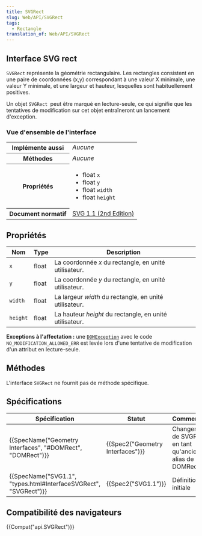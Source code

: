 ```yaml
---
title: SVGRect
slug: Web/API/SVGRect
tags:
  - Rectangle
translation_of: Web/API/SVGRect
---
```

## Interface SVG rect

`SVGRect` représente la géométrie rectangulaire. Les rectangles consistent en une paire de coordonnées (x,y) correspondant à une valeur X minimale, une valeur Y minimale, et une largeur et hauteur, lesquelles sont habituellement positives.

Un objet `SVGRect `peut être marqué en lecture-seule, ce qui signifie que les tentatives de modification sur cet objet entraîneront un lancement d'exception.

### Vue d'ensemble de l'interface

<table class="standard-table">
  <tbody>
    <tr>
      <th scope="row">Implémente aussi</th>
      <td><em>Aucune</em></td>
    </tr>
    <tr>
      <th scope="row">Méthodes</th>
      <td><em>Aucune</em></td>
    </tr>
    <tr>
      <th scope="row">Propriétés</th>
      <td>
        <ul>
          <li>float <code>x</code></li>
          <li>float <code>y</code></li>
          <li>float <code>width</code></li>
          <li>float <code>height</code></li>
        </ul>
      </td>
    </tr>
    <tr>
      <th scope="row">Document normatif</th>
      <td>
        <a href="http://www.w3.org/TR/SVG11/types.html#InterfaceSVGRect"
          >SVG 1.1 (2nd Edition)</a
        >
      </td>
    </tr>
  </tbody>
</table>

## Propriétés

| Nom      | Type  | Description                                             |
| -------- | ----- | ------------------------------------------------------- |
| `x`      | float | La coordonnée _x_ du rectangle, en unité utilisateur.   |
| `y`      | float | La coordonnée _y_ du rectangle, en unité utilisateur.   |
| `width`  | float | La largeur _width_ du rectangle, en unité utilisateur.  |
| `height` | float | La hauteur _height_ du rectangle, en unité utilisateur. |

**Exceptions à l'affectation :** une [`DOMException`](DOMException) avec le code `NO_MODIFICATION_ALLOWED_ERR` est levée lors d'une tentative de modification d'un attribut en lecture-seule.

## Méthodes

L'interface `SVGRect` ne fournit pas de méthode spécifique.

## Spécifications

| Spécification                                                                        | Statut                                       | Commentaire                                               |
| ------------------------------------------------------------------------------------ | -------------------------------------------- | --------------------------------------------------------- |
| {{SpecName("Geometry Interfaces", "#DOMRect", "DOMRect")}}         | {{Spec2("Geometry Interfaces")}} | Changement de SVGRect en tant qu'ancien alias de DOMRect. |
| {{SpecName("SVG1.1", "types.html#InterfaceSVGRect", "SVGRect")}} | {{Spec2("SVG1.1")}}                     | Définition initiale                                       |

## Compatibilité des navigateurs

{{Compat("api.SVGRect")}}
